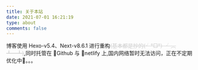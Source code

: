 ```yaml
---
title: 关于本站
date: 2021-07-01 16:21:19
type: about
comments: false
---
```


博客使用 Hexo-v5.4、Next-v8.6.1 进行重构<font color='#CCCCCC'>~~(基本都是抄的(╯°□°）╯︵ ┻━┻)~~</font>,同时托管在 🦄Github 与 🦢netlify 上,国内网络暂时无法访问，正在不定期优化中🐌。。。
